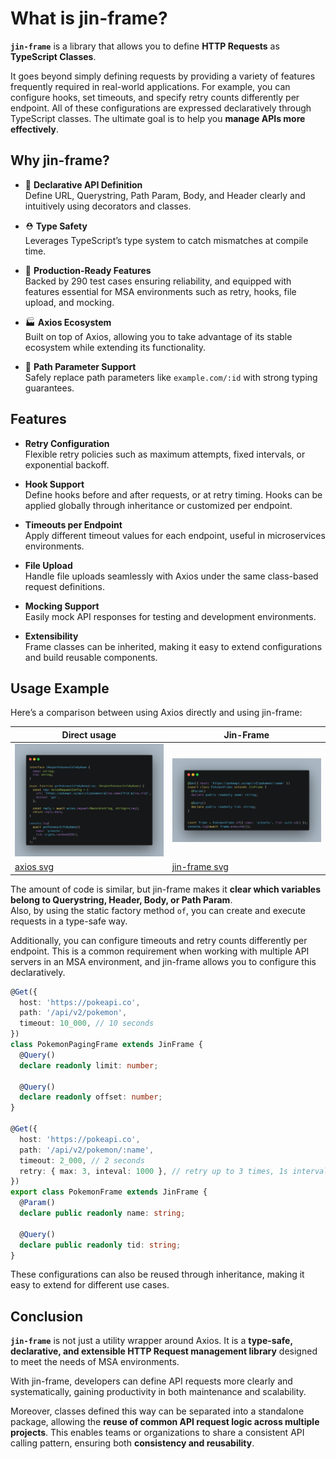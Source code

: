 # What is jin-frame?

**`jin-frame`** is a library that allows you to define **HTTP Requests** as **TypeScript Classes**.

It goes beyond simply defining requests by providing a variety of features frequently required in real-world applications. For example, you can configure hooks, set timeouts, and specify retry counts differently per endpoint. All of these configurations are expressed declaratively through TypeScript classes. The ultimate goal is to help you **manage APIs more effectively**.

## Why jin-frame?

- 🎩 **Declarative API Definition**  
  Define URL, Querystring, Path Param, Body, and Header clearly and intuitively using decorators and classes.

- ⛑️ **Type Safety**  
  Leverages TypeScript’s type system to catch mismatches at compile time.

- 🎢 **Production-Ready Features**  
  Backed by 290 test cases ensuring reliability, and equipped with features essential for MSA environments such as retry, hooks, file upload, and mocking.

- 🏭 **Axios Ecosystem**  
  Built on top of Axios, allowing you to take advantage of its stable ecosystem while extending its functionality.

- 🎪 **Path Parameter Support**  
  Safely replace path parameters like `example.com/:id` with strong typing guarantees.

## Features

- **Retry Configuration**  
  Flexible retry policies such as maximum attempts, fixed intervals, or exponential backoff.

- **Hook Support**  
  Define hooks before and after requests, or at retry timing. Hooks can be applied globally through inheritance or customized per endpoint.

- **Timeouts per Endpoint**  
  Apply different timeout values for each endpoint, useful in microservices environments.

- **File Upload**  
  Handle file uploads seamlessly with Axios under the same class-based request definitions.

- **Mocking Support**  
  Easily mock API responses for testing and development environments.

- **Extensibility**  
  Frame classes can be inherited, making it easy to extend configurations and build reusable components.

## Usage Example

Here’s a comparison between using Axios directly and using jin-frame:

| Direct usage                           | Jin-Frame                                     |
| -------------------------------------- | --------------------------------------------- |
| ![axios](../assets/axios-usage.png)    | ![jin-frame](../assets/jinframe-usage.png)    |
| [axios svg](../assets/axios-usage.svg) | [jin-frame svg](../assets/jinframe-usage.svg) |

The amount of code is similar, but jin-frame makes it **clear which variables belong to Querystring, Header, Body, or Path Param**.  
Also, by using the static factory method `of`, you can create and execute requests in a type-safe way.

Additionally, you can configure timeouts and retry counts differently per endpoint. This is a common requirement when working with multiple API servers in an MSA environment, and jin-frame allows you to configure this declaratively.

```ts
@Get({
  host: 'https://pokeapi.co',
  path: '/api/v2/pokemon',
  timeout: 10_000, // 10 seconds
})
class PokemonPagingFrame extends JinFrame {
  @Query()
  declare readonly limit: number;

  @Query()
  declare readonly offset: number;
}

@Get({
  host: 'https://pokeapi.co',
  path: '/api/v2/pokemon/:name',
  timeout: 2_000, // 2 seconds
  retry: { max: 3, inteval: 1000 }, // retry up to 3 times, 1s interval
})
export class PokemonFrame extends JinFrame {
  @Param()
  declare public readonly name: string;

  @Query()
  declare public readonly tid: string;
}
```

These configurations can also be reused through inheritance, making it easy to extend for different use cases.

## Conclusion

**`jin-frame`** is not just a utility wrapper around Axios. It is a **type-safe, declarative, and extensible HTTP Request management library** designed to meet the needs of MSA environments.  

With jin-frame, developers can define API requests more clearly and systematically, gaining productivity in both maintenance and scalability.

Moreover, classes defined this way can be separated into a standalone package, allowing the **reuse of common API request logic across multiple projects**. This enables teams or organizations to share a consistent API calling pattern, ensuring both **consistency and reusability**.

